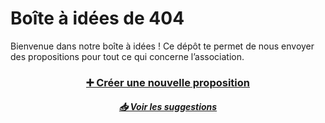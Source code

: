 # Boîte à idées de 404

Bienvenue dans notre boîte à idées ! Ce dépôt te permet de nous envoyer des propositions pour tout ce qui concerne l’association.

<h3 align="center">
    <a href="https://github.com/404gg/suggestions/issues/new">
        ➕ Créer une nouvelle proposition
    </a>
</h3>

<h5 align="center">
    <a href="https://github.com/404gg/suggestions/issues">
        📥 Voir les suggestions
    </a>
</h5>
